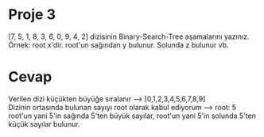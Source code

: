 # Proje 3
[7, 5, 1, 8, 3, 6, 0, 9, 4, 2] dizisinin Binary-Search-Tree aşamalarını yazınız.  
Örnek: root x'dir. root'un sağından y bulunur. Solunda z bulunur vb.

# Cevap
Verilen dizi küçükten büyüğe sıralanır --> [0,1,2,3,4,5,6,7,8,9]  
Dizinin ortasında bulunan sayıyı root olarak kabul ediyorum --> root: 5  
root'un yani 5'in sağında 5'ten büyük sayılar, root'un yani 5'in solunda 5'ten küçük sayılar bulunur.  

